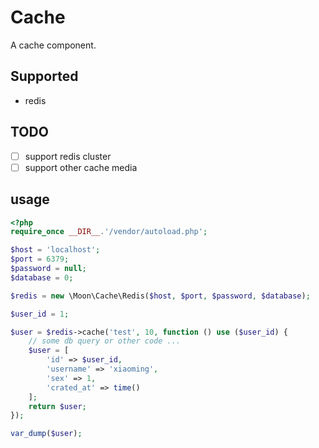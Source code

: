 # Cache

A cache component.

## Supported
- redis

## TODO
- [ ] support redis cluster
- [ ] support other cache media

## usage
```php
<?php
require_once __DIR__.'/vendor/autoload.php';

$host = 'localhost';
$port = 6379;
$password = null;
$database = 0;

$redis = new \Moon\Cache\Redis($host, $port, $password, $database);

$user_id = 1;

$user = $redis->cache('test', 10, function () use ($user_id) {
    // some db query or other code ...
    $user = [
        'id' => $user_id,
        'username' => 'xiaoming',
        'sex' => 1,
        'crated_at' => time()
    ];
    return $user;
});

var_dump($user);
```
